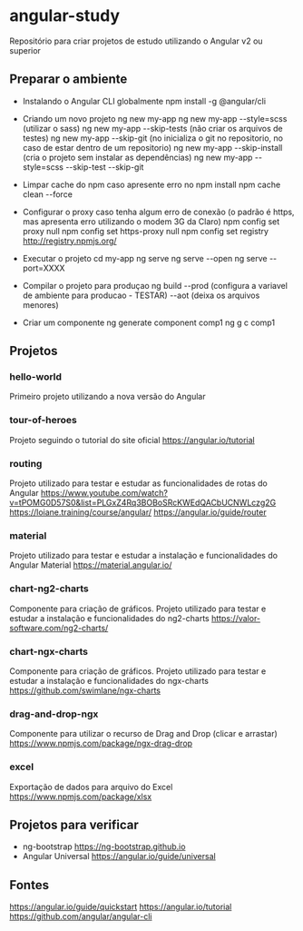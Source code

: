 # angular-study
Repositório para criar projetos de estudo utilizando o Angular v2 ou superior

## Preparar o ambiente

- Instalando o Angular CLI globalmente
npm install -g @angular/cli

- Criando um novo projeto
ng new my-app
ng new my-app --style=scss (utilizar o sass)
ng new my-app --skip-tests (não criar os arquivos de testes)
ng new my-app --skip-git (no inicializa o git no repositorio, no caso de estar dentro de um repositorio)
ng new my-app --skip-install (cria o projeto sem instalar as dependências)
ng new my-app --style=scss --skip-test --skip-git

- Limpar cache do npm caso apresente erro no npm install
npm cache clean --force

- Configurar o proxy caso tenha algum erro de conexão (o padrão é https, mas apresenta erro utilizando o modem 3G da Claro)
npm config set proxy null
npm config set https-proxy null
npm config set registry http://registry.npmjs.org/

- Executar o projeto
cd my-app
ng serve
ng serve --open
ng serve --port=XXXX

- Compilar o projeto para produçao
ng build
    --prod (configura a variavel de ambiente para producao - TESTAR)
    --aot (deixa os arquivos menores)

- Criar um componente
ng generate component comp1
ng g c comp1

## Projetos

### hello-world
Primeiro projeto utilizando a nova versão do Angular

### tour-of-heroes
Projeto seguindo o tutorial do site oficial
https://angular.io/tutorial

### routing
Projeto utilizado para testar e estudar as funcionalidades de rotas do Angular
https://www.youtube.com/watch?v=tPOMG0D57S0&list=PLGxZ4Rq3BOBoSRcKWEdQACbUCNWLczg2G
https://loiane.training/course/angular/ 
https://angular.io/guide/router

### material
Projeto utilizado para testar e estudar a instalação e funcionalidades do Angular Material
https://material.angular.io/

### chart-ng2-charts
Componente para criação de gráficos. Projeto utilizado para testar e estudar a instalação e funcionalidades do ng2-charts
https://valor-software.com/ng2-charts/

### chart-ngx-charts
Componente para criação de gráficos. Projeto utilizado para testar e estudar a instalação e funcionalidades do ngx-charts
https://github.com/swimlane/ngx-charts

### drag-and-drop-ngx
Componente para utilizar o recurso de Drag and Drop (clicar e arrastar)
https://www.npmjs.com/package/ngx-drag-drop

### excel
Exportação de dados para arquivo do Excel
https://www.npmjs.com/package/xlsx

## Projetos para verificar
- ng-bootstrap <https://ng-bootstrap.github.io>
- Angular Universal <https://angular.io/guide/universal>

## Fontes
https://angular.io/guide/quickstart
https://angular.io/tutorial
https://github.com/angular/angular-cli
